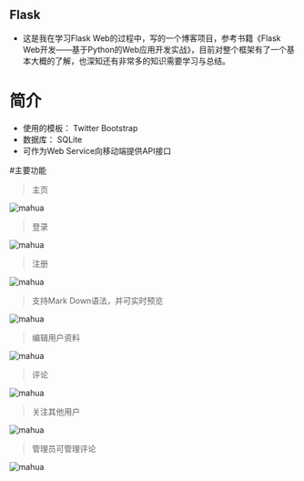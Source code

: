 ## Flask
* 这是我在学习Flask Web的过程中，写的一个博客项目，参考书籍《Flask Web开发——基于Python的Web应用开发实战》，目前对整个框架有了一个基本大概的了解，也深知还有非常多的知识需要学习与总结。
# 简介
* 使用的模板： Twitter Bootstrap
* 数据库： SQLite
* 可作为Web Service向移动端提供API接口

#主要功能
> 主页
>
![mahua](http://7xp7t3.com1.z0.glb.clouddn.com/main.png)




> 登录
>

![mahua](http://7xp7t3.com1.z0.glb.clouddn.com/log.png)

> 注册
>

![mahua](http://7xp7t3.com1.z0.glb.clouddn.com/reg.png)

> 支持Mark Down语法，并可实时预览
>

![mahua](http://7xp7t3.com1.z0.glb.clouddn.com/mark.png)

> 编辑用户资料
>

![mahua](http://7xp7t3.com1.z0.glb.clouddn.com/pro.png)

> 评论
>

![mahua](http://7xp7t3.com1.z0.glb.clouddn.com/comment.png)

> 关注其他用户
>

![mahua](http://7xp7t3.com1.z0.glb.clouddn.com/follo.png)


> 管理员可管理评论
>

![mahua](http://7xp7t3.com1.z0.glb.clouddn.com/commet_moderate.png)
